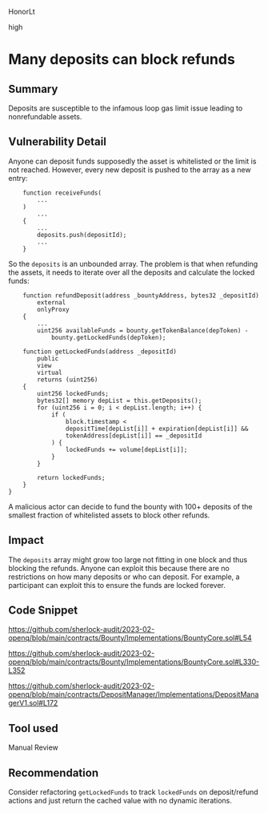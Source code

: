 HonorLt

high

# Many deposits can block refunds

## Summary

Deposits are susceptible to the infamous loop gas limit issue leading to nonrefundable assets.

## Vulnerability Detail
Anyone can deposit funds supposedly the asset is whitelisted or the limit is not reached. However, every new deposit is pushed to the array as a new entry:
```solidity
    function receiveFunds(
        ...
    )
        ...
    {
        ...
        deposits.push(depositId);
        ...
    }
```
So the `deposits` is an unbounded array. The problem is that when refunding the assets, it needs to iterate over all the deposits and calculate the locked funds:
```solidity
    function refundDeposit(address _bountyAddress, bytes32 _depositId)
        external
        onlyProxy
    {
        ...
        uint256 availableFunds = bounty.getTokenBalance(depToken) -
            bounty.getLockedFunds(depToken);
```

```solidity
    function getLockedFunds(address _depositId)
        public
        view
        virtual
        returns (uint256)
    {
        uint256 lockedFunds;
        bytes32[] memory depList = this.getDeposits();
        for (uint256 i = 0; i < depList.length; i++) {
            if (
                block.timestamp <
                depositTime[depList[i]] + expiration[depList[i]] &&
                tokenAddress[depList[i]] == _depositId
            ) {
                lockedFunds += volume[depList[i]];
            }
        }

        return lockedFunds;
    }
}
```
A malicious actor can decide to fund the bounty with 100+ deposits of the smallest fraction of whitelisted assets to block other refunds.

## Impact

The `deposits` array might grow too large not fitting in one block and thus blocking the refunds. Anyone can exploit this because there are no restrictions on how many deposits or who can deposit. For example, a participant can exploit this to ensure the funds are locked forever.

## Code Snippet

https://github.com/sherlock-audit/2023-02-openq/blob/main/contracts/Bounty/Implementations/BountyCore.sol#L54

https://github.com/sherlock-audit/2023-02-openq/blob/main/contracts/Bounty/Implementations/BountyCore.sol#L330-L352

https://github.com/sherlock-audit/2023-02-openq/blob/main/contracts/DepositManager/Implementations/DepositManagerV1.sol#L172

## Tool used

Manual Review

## Recommendation
Consider refactoring `getLockedFunds` to track `lockedFunds` on deposit/refund actions and just return the cached value with no dynamic iterations.
